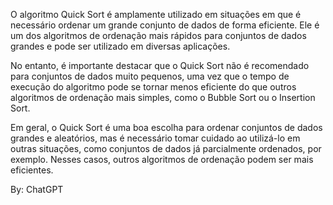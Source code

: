 O algoritmo Quick Sort é amplamente utilizado em situações em que é necessário ordenar um grande conjunto de dados de forma eficiente. Ele é um dos algoritmos de ordenação mais rápidos para conjuntos de dados grandes e pode ser utilizado em diversas aplicações.

No entanto, é importante destacar que o Quick Sort não é recomendado para conjuntos de dados muito pequenos, uma vez que o tempo de execução do algoritmo pode se tornar menos eficiente do que outros algoritmos de ordenação mais simples, como o Bubble Sort ou o Insertion Sort.

Em geral, o Quick Sort é uma boa escolha para ordenar conjuntos de dados grandes e aleatórios, mas é necessário tomar cuidado ao utilizá-lo em outras situações, como conjuntos de dados já parcialmente ordenados, por exemplo. Nesses casos, outros algoritmos de ordenação podem ser mais eficientes.

By: ChatGPT
